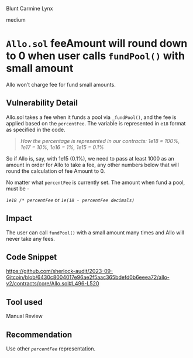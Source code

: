 Blunt Carmine Lynx

medium

# `Allo.sol` feeAmount will round down to 0 when user calls `fundPool()` with small amount

Allo won’t charge fee for fund small amounts.

## Vulnerability Detail

Allo.sol takes a fee when it funds a pool via `_fundPool()`, and the fee is applied based on the `percentFee`. The variable is represented in `e18` format as specified in the code.

> *How the percentage is represented in our contracts: 1e18 = 100%, 1e17 = 10%, 1e16 = 1%, 1e15 = 0.1%*
> 

So if Allo is, say, with 1e15 (0.1%), we need to pass at least 1000 as an amount in order for Allo to take a fee, any other numbers below that will round the calculation of fee Amount to 0.

No matter what `percentFee` is currently set. The amount when fund a pool, must be -

*`1e18 /* percentFee`*  or *`1e(18 - percentFee decimals)`*

## Impact

The user can call `fundPool()` with a small amount many times and Allo will never take any fees.

## Code Snippet

https://github.com/sherlock-audit/2023-09-Gitcoin/blob/6430c8004017e96ae2f5aac365bdefd0b6eeea72/allo-v2/contracts/core/Allo.sol#L496-L520

## Tool used

Manual Review

## Recommendation

Use other *`percentFee`* representation.